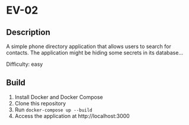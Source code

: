 # EV-02

## Description
A simple phone directory application that allows users to search for contacts. 
The application might be hiding some secrets in its database...

Difficulty: easy

## Build
1. Install Docker and Docker Compose
2. Clone this repository
3. Run `docker-compose up --build`
4. Access the application at http://localhost:3000 